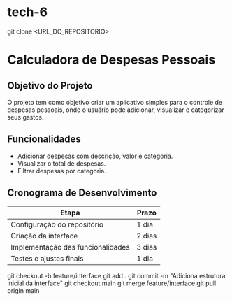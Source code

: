 # tech-6
git clone <URL_DO_REPOSITORIO>
# Calculadora de Despesas Pessoais

## Objetivo do Projeto
O projeto tem como objetivo criar um aplicativo simples para o controle de despesas pessoais, onde o usuário pode adicionar, visualizar e categorizar seus gastos.

## Funcionalidades
- Adicionar despesas com descrição, valor e categoria.
- Visualizar o total de despesas.
- Filtrar despesas por categoria.

## Cronograma de Desenvolvimento
| Etapa                  | Prazo          |
|------------------------|----------------|
| Configuração do repositório | 1 dia         |
| Criação da interface   | 2 dias         |
| Implementação das funcionalidades | 3 dias    |
| Testes e ajustes finais| 1 dia          |
git checkout -b feature/interface
git add .
git commit -m "Adiciona estrutura inicial da interface"
git checkout main
git merge feature/interface
git pull origin main
